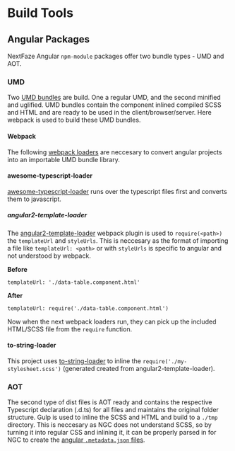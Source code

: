 # Build Tools

## Angular Packages

NextFaze Angular `npm-module` packages offer two bundle types - UMD and AOT.

### UMD

Two [UMD bundles](https://github.com/umdjs/umd) are build. One a regular UMD, and the second minified and uglified.
UMD bundles contain the component inlined compiled SCSS and HTML and are ready to be used in the client/browser/server.
Here webpack is used to build these UMD bundles.

#### Webpack

The following [webpack loaders](https://webpack.js.org/loaders/) are neccesary to convert angular projects into an importable UMD bundle library.

#### awesome-typescript-loader

[awesome-typescript-loader](https://www.npmjs.com/package/awesome-typescript-loader) runs over the typescript files first and converts them to javascript.

##### angular2-template-loader

The [angular2-template-loader](https://www.npmjs.com/package/angular2-template-loader) webpack plugin is used to `require(<path>)` the `templateUrl` and `styleUrls`. This is neccesary as the format of importing a file like `templateUrl: <path>` or with `styleUrls` is specific to angular and not understood by webpack.

**Before**

`templateUrl: './data-table.component.html'`

**After**

`templateUrl: require('./data-table.component.html')`

Now when the next webpack loaders run, they can pick up the included HTML/SCSS file from the `require` function.

#### to-string-loader

This project uses [to-string-loader](https://www.npmjs.com/package/to-string-loader) to inline the `require('./my-stylesheet.scss')` (generated created from angular2-template-loader).

### AOT

The second type of dist files is AOT ready and contains the respective Typescript declaration (.d.ts) for all files and maintains the original folder structure.
Gulp is used to inline the SCSS and HTML and build to a `./tmp` directory.
This is neccesary as NGC does not understand SCSS, so by turning it into regular CSS and inlining it, it can be properly parsed in for NGC to create the [angular `.metadata.json` files](https://angular.io/guide/aot-compiler).

